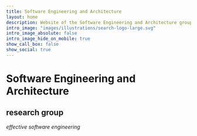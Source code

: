 ```yaml
---
title: Software Engineering and Architecture
layout: home
description: Website of the Software Engineering and Architecture group of the Faculty of Science and Engineering of the University of Groningen.
intro_image: "images/illustrations/search-logo-large.svg"
intro_image_absolute: false
intro_image_hide_on_mobile: true
show_call_box: false
show_social: true
---
```


# Software Engineering and Architecture

## research group

*effective software engineering*
